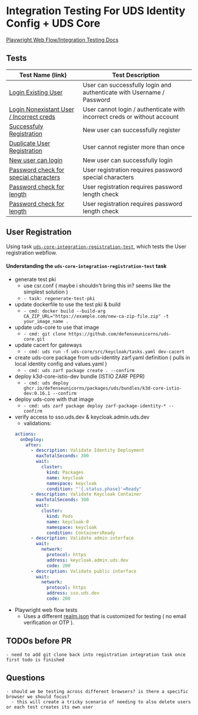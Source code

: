 # Integration Testing For UDS Identity Config + UDS Core

[Playwright Web Flow/Integration Testing Docs](https://playwright.dev/docs/intro)

## Tests

| Test Name (link) | Test Description |
|------------------|------------------|
| [Login Existing User](../src/test/tests/UserLogin.spec.ts) | User can successfully login and authenticate with Username / Password |
| [Login Nonexistant User / Incorrect creds](../src/test/tests/UserLogin.spec.ts) | User cannot login / authenticate with incorrect creds or without account |Integration |
| [Successfuly Registration](../src/test/tests/UserRegistration.spec.ts) | New user can successfully register |
| [Duplicate User Registration](../src/test/tests/UserRegistration.spec.ts) | User cannot register more than once |
| [New user can login](../src/test/tests/UserRegistration.spec.ts) | New user can successfully login |
| [Password check for special characters](../src/test/tests/UserRegistration.spec.ts) | User registration requires password special characters |
| [Password check for length](../src/test/tests/UserRegistration.spec.ts) | User registration requires password length check |
| [Password check for length](../src/test/tests/UserRegistration.spec.ts) | User registration requires password length check | 


## User Registration
Using task [`uds-core-integration-registration-test`](../../tasks.yaml), which tests the User registration webflow.

#### Understanding the `uds-core-integration-registration-test` task
 - generate test pki
     - use csr.conf ( maybe i shouldn't bring this in? seems like the simplest solution )
    - `- task: regenerate-test-pki`
 - update dockerfile to use the test pki & build
    - `- cmd: docker build --build-arg CA_ZIP_URL="https://example.com/new-ca-zip-file.zip" -t your_image_name .`
 - update uds-core to use that image
    - `- cmd: git clone https://github.com/defenseunicorns/uds-core.git`
 - update cacert for gateways
    - `- cmd: uds run -f uds-core/src/keycloak/tasks.yaml dev-cacert`
 - create uds-core package from uds-identity zarf.yaml definition ( pulls in local identity config and values.yaml ) 
    - `- cmd: uds zarf package create . --confirm`
 - deploy k3d-core-istio-dev bundle (ISTIO ZARF PEPR)
   - `- cmd: uds deploy ghcr.io/defenseunicorns/packages/uds/bundles/k3d-core-istio-dev:0.16.1 --confirm`
 - deploy uds-core with that image
    - `- cmd: uds zarf package deploy zarf-package-identity-* --confirm`
 - verify access to sso.uds.dev & keycloak.admin.uds.dev
    - validations:
    ```yaml
    actions:
      onDeploy:
        after:
          - description: Validate Identity Deployment
            maxTotalSeconds: 300
            wait:
              cluster:
                kind: Packages
                name: keycloak
                namespace: keycloak
                condition: "'{.status.phase}'=Ready"
          - description: Validate Keycloak Container
            maxTotalSeconds: 300
            wait:
              cluster:
                kind: Pods
                name: keycloak-0
                namespace: keycloak
                condition: ContainersReady
          - description: Validate admin interface
            wait:
              network:
                protocol: https
                address: keycloak.admin.uds.dev
                code: 200
          - description: Validate public interface
            wait:
              network:
                protocol: https
                address: sso.uds.dev
                code: 200
    ```
 - Playwright web flow tests
    - Uses a different [realm.json](../src/test/realm.json) that is customized for testing ( no email verification or OTP ).
  

## TODOs before PR

    - need to add git clone back into registration integration task once first todo is finished
  

## Questions
    - should we be testing across different browsers? is there a specific browser we should focus?
      - this will create a tricky scenario of needing to also delete users or each test creates its own user